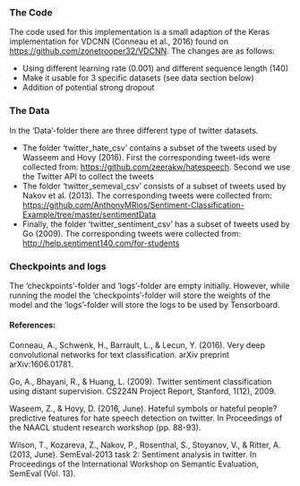 ### The Code

The code used for this implementation is a small adaption of the Keras implementation for VDCNN (Conneau et al., 2016) found on https://github.com/zonetrooper32/VDCNN. 
The changes are as follows:
 - Using different learning rate (0.001) and different sequence length (140)
 - Make it usable for 3 specific datasets (see data section below)
 - Addition of potential strong dropout


### The Data

In the ‘Data’-folder there are three different type of twitter datasets. 
 - The folder ‘twitter_hate_csv’ contains a subset of the tweets used by Wasseem and Hovy (2016).
   First the corresponding tweet-ids were collected from: https://github.com/zeerakw/hatespeech.
   Second we use the Twitter API to collect the tweets 
 - The folder ‘twitter_semeval_csv’ consists of a subset of tweets used by Nakov et al. (2013).
   The corresponding tweets were collected from: https://github.com/AnthonyMRios/Sentiment-Classification-Example/tree/master/sentimentData
 - Finally, the folder ‘twitter_sentiment_csv’ has a subset of tweets used by Go (2009).
   The corresponding tweets were collected from: http://help.sentiment140.com/for-students

### Checkpoints and logs

The ‘checkpoints’-folder and ‘logs’-folder are empty initially. 
However, while running the model the ‘checkpoints’-folder will store the weights of the model and the ‘logs’-folder will store the logs to be used by Tensorboard. 


#### References:

Conneau, A., Schwenk, H., Barrault, L., & Lecun, Y. (2016). Very deep convolutional networks for text classification. arXiv preprint arXiv:1606.01781.

Go, A., Bhayani, R., & Huang, L. (2009). Twitter sentiment classification using distant supervision. CS224N Project Report, Stanford, 1(12), 2009.

Waseem, Z., & Hovy, D. (2016, June). Hateful symbols or hateful people? predictive features for hate speech detection on twitter. In Proceedings of the NAACL student research workshop (pp. 88-93).

Wilson, T., Kozareva, Z., Nakov, P., Rosenthal, S., Stoyanov, V., & Ritter, A. (2013, June). SemEval-2013 task 2: Sentiment analysis in twitter. In Proceedings of the International Workshop on Semantic Evaluation, SemEval (Vol. 13).

